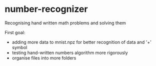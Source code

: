 # number-recognizer
Recognising hand written math problems and solving them

First goal:
- adding more data to mnist.npz for better recognition of data and '+' symbol
- testing hand-written numbers algorithm more rigorously
- organise files into more folders
